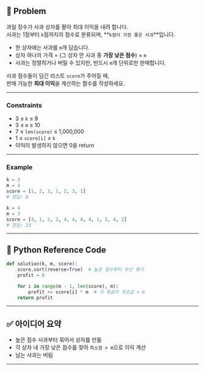 ## 🧠 Problem
과일 장수가 사과 상자를 팔아 최대 이익을 내려 합니다.  
사과는 1점부터 `k`점까지의 점수로 분류되며, **`k점이 가장 좋은 사과`**입니다.  

- 한 상자에는 사과를 `m`개 담습니다.
- 상자 하나의 가격 = (그 상자 안 사과 중 **가장 낮은 점수**) × `m`
- 사과는 정렬하거나 버릴 수 있지만, 반드시 `m`개 단위로만 판매합니다.

사과 점수들이 담긴 리스트 `score`가 주어질 때,  
판매 가능한 **최대 이익**을 계산하는 함수를 작성하세요.

---

### Constraints

- 3 ≤ `k` ≤ 9
- 3 ≤ `m` ≤ 10
- 7 ≤ `len(score)` ≤ 1,000,000
- 1 ≤ `score[i]` ≤ `k`
- 이익이 발생하지 않으면 0을 return

---

### Example

```python
k = 3
m = 4
score = [1, 2, 3, 1, 2, 3, 1]
# 정답: 8
```

```python
k = 4
m = 3
score = [4, 1, 2, 2, 4, 4, 4, 4, 1, 2, 4, 2]
# 정답: 33
```

---

## 🐍 Python Reference Code

```python
def solution(k, m, score):
    score.sort(reverse=True)  # 높은 점수부터 우선 묶기
    profit = 0

    for i in range(m - 1, len(score), m):
        profit += score[i] * m  # 각 묶음의 최솟값 × m
    return profit
```

---

## ✅ 아이디어 요약

- 높은 점수 사과부터 묶어서 상자를 만듦
- 각 상자 내 가장 낮은 점수를 찾아 `최소점 × m`으로 이익 계산
- 남는 사과는 버림

---
